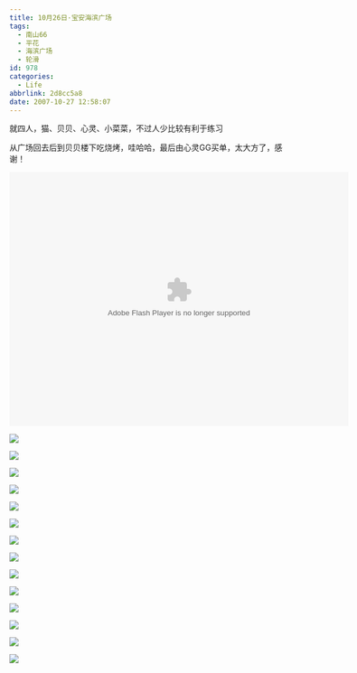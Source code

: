 ```yaml
---
title: 10月26日·宝安海滨广场
tags:
  - 南山66
  - 平花
  - 海滨广场
  - 轮滑
id: 978
categories:
  - Life
abbrlink: 2d8cc5a8
date: 2007-10-27 12:58:07
---
```


就四人，猫、贝贝、心灵、小菜菜，不过人少比较有利于练习 

从广场回去后到贝贝楼下吃烧烤，哇哈哈，最后由心灵GG买单，太大方了，感谢！ 

<object classid="clsid:D27CDB6E-AE6D-11cf-96B8-444553540000" codebase="http://download.macromedia.com/pub/shockwave/cabs/flash/swflash.cab#version=6,0,29,0" width="600" height="450"><param name="movie" value="http://www.56.com/n_v157_/c27_/19_/21_/ruller66_/zhajm_11934610546_/287000_/0_/21512645.swf"><param name="quality" value="high"><param name="play" value="true"><embed src="http://www.56.com/n_v157_/c27_/19_/21_/ruller66_/zhajm_11934610546_/287000_/0_/21512645.swf" quality="high" pluginspage="http://www.macromedia.com/go/getflashplayer" type="application/x-shockwave-flash" width="600" height="450" play="true"></embed></object> 
<!--more-->
![](/images/2007/10/27_124451_8325.jpg) 

![](/images/2007/10/27_124509_8326.jpg) 

![](/images/2007/10/27_124525_8327.jpg) 

![](/images/2007/10/27_124543_8328.jpg) 

![](/images/2007/10/27_124559_8329.jpg) 

![](/images/2007/10/27_124619_8330.jpg) 

![](/images/2007/10/27_124634_8331.jpg) 

![](/images/2007/10/27_124654_8332.jpg) 

![](/images/2007/10/27_124711_8333.jpg) 

![](/images/2007/10/27_124730_8334.jpg) 

![](/images/2007/10/27_124751_8335.jpg) 

![](/images/2007/10/27_124808_8336.jpg) 

![](/images/2007/10/27_124821_8337.jpg) 

![](/images/2007/10/27_124842_8338.jpg)
